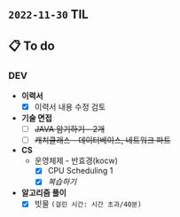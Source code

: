 ## `2022-11-30` TIL

## 📋 To do

### DEV

+ **이력서**
  + [x] 이력서 내용 수정 검토

+ **기술 면접**
  + [ ] ~~JAVA 암기하기 - 2개~~
  + [ ] ~~캐치클래스 - 데이터베이스, 네트워크 파트~~

+ **CS**
  + 운영체제 - 반효경(kocw)
    + [x] CPU Scheduling 1
    + [x] _복습하기_

+ **알고리즘 풀이**
  + [x] 빗물 `(걸린 시간: 시간 초과/40분)`